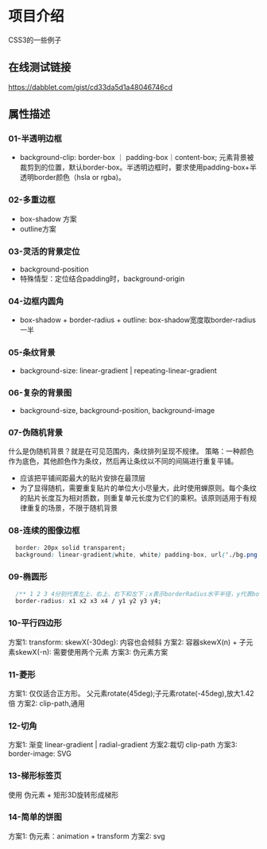 # 项目介绍
CSS3的一些例子

## 在线测试链接
https://dabblet.com/gist/cd33da5d1a48046746cd

## 属性描述
### 01-半透明边框
* background-clip: border-box	｜ padding-box｜content-box; 元素背景被裁剪到的位置，默认border-box。半透明边框时，要求使用padding-box+半透明border颜色（hsla or rgba)。

### 02-多重边框
* box-shadow 方案
* outline方案

### 03-灵活的背景定位
* background-position
* 特殊情型：定位结合padding时，background-origin

### 04-边框内圆角
* box-shadow + border-radius + outline: box-shadow宽度取border-radius一半

### 05-条纹背景
* background-size: linear-gradient | repeating-linear-gradient

### 06-复杂的背景图
* background-size, background-position, background-image

### 07-伪随机背景
什么是伪随机背景？就是在可见范围内，条纹排列呈现不规律。
策略：一种颜色作为底色，其他颜色作为条纹，然后再让条纹以不同的间隔进行重复平铺。
* 应该把平铺间距最大的贴片安排在最顶层
* 为了显得随机，需要重复贴片的单位大小尽量大，此时使用蝉原则。每个条纹的贴片长度互为相对质数，则重复单元长度为它们的乘积。该原则适用于有规律重复的场景，不限于随机背景

### 08-连续的图像边框
```css
  border: 20px solid transparent;
  background: linear-gradient(white, white) padding-box, url('./bg.png') border-box 0 / cover;
```
### 09-椭圆形
```css
  /** 1 2 3 4分别代表左上、右上、右下和左下；x表示borderRadius水平半径，y代表borderRadius竖直半径*/
  border-radius: x1 x2 x3 x4 / y1 y2 y3 y4;
```
### 10-平行四边形
方案1: transform: skewX(-30deg): 内容也会倾斜
方案2: 容器skewX(n) + 子元素skewX(-n): 需要使用两个元素
方案3: 伪元素方案

### 11-菱形
方案1: 仅仅适合正方形。 父元素rotate(45deg);子元素rotate(-45deg),放大1.42倍
方案2: clip-path,通用

### 12-切角
方案1: 渐变 linear-gradient | radial-gradient
方案2:裁切 clip-path
方案3: border-image: SVG

### 13-梯形标签页
使用 伪元素 + 矩形3D旋转形成梯形

### 14-简单的饼图
方案1: 伪元素：animation + transform
方案2: svg